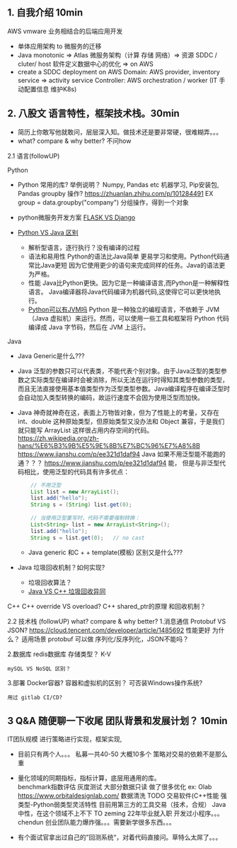 ## 1. 自我介绍 10min

AWS vmware 业务相结合的后端应用开发
-    单体应用架构 to 微服务的迁移
-    Java monotonic  => Atlas 微服务架构（计算 存储 网络）=> 资源 SDDC / cluter/ host 软件定义数据中心的优化 => on AWS
-    create a SDDC deployment on AWS
        Domain: AWS provider, inventory service => activity service 
        Controller: AWS orchestration / worker      (IT 手动配置信息 维护K8s)

## 2. 八股文 语言特性，框架技术栈。30min
- 简历上你敢写他就敢问，层层深入知。做技术还是要非常硬，很难糊弄。。。 
- what? compare & why better? 不问how

2.1 语言(followUP) 

Python
-    Python 常用的库? 举例说明？ Numpy, Pandas etc 机器学习, Pip安装包,
        Pandas groupby 操作?     https://zhuanlan.zhihu.com/p/101284491
        EX  group = data.groupby("company") 分组操作，得到一个对象
        
-    python微服务开发方案 [FLASK VS Django](https://www.51cto.com/article/712504.html)

-   [Python VS Java 区别](https://blog.csdn.net/weixin_44337445/article/details/111602975)   
    - 解析型语言，逐行执行？没有编译的过程
    - 语法和易用性     Python的语法比Java简单 更易学习和使用。Python代码通常比Java更短 因为它使用更少的语句来完成同样的任务。Java的语法更为严格。
    - 性能            Java比Python更快。因为它是一种编译语言,而Python是一种解释性语言。 Java编译器将Java代码编译为机器代码,这使得它可以更快地执行。
    - [Python可以有JVM吗]( https://www.php.cn/python-tutorials-423340.html) 
    Python 是一种独立的编程语言，不依赖于 JVM（Java 虚拟机）来运行。然而，可以使用一些工具和框架将 Python 代码编译成 Java 字节码，然后在 JVM 上运行。

Java
- Java Generic是什么???    
- Java 泛型的参数只可以代表类，不能代表个别对象。由于Java泛型的类型参数之实际类型在编译时会被消除，所以无法在运行时得知其类型参数的类型，而且无法直接使用基本值类型作为泛型类型参数。Java编译程序在编译泛型时会自动加入类型转换的编码，故运行速度不会因为使用泛型而加快。
- Java 神奇就神奇在这，表面上万物皆对象，但为了性能上的考量，又存在 int、double 这种原始类型，但原始类型又没办法和 Object 兼容，于是我们就只能写 ArrayList<Integer> 这样很占用内存空间的代码。
    https://zh.wikipedia.org/zh-hans/%E6%B3%9B%E5%9E%8B%E7%BC%96%E7%A8%8B
    https://www.jianshu.com/p/ee321d1daf94 
    Java 如果不用泛型能不能跑的通？？？ https://www.jianshu.com/p/ee321d1daf94
        能， 但是与非泛型代码相比，使用泛型的代码具有许多优点：
    ```Java
        // 不用泛型
        List list = new ArrayList();
        list.add("hello");
        String s = (String) list.get(0);
        
        // 当使用泛型重写时，代码不需要强制转换：
        List<String> list = new ArrayList<String>(); 
        list.add("hello");  
        String s = list.get(0);   // no cast
    ```
    - Java generic 和C + + template(模板)  区别又是什么???

- Java 垃圾回收机制？如何实现?
    - 垃圾回收算法？
    - [Java  VS    C++  垃圾回收异同](https://www.cnblogs.com/wkfvawl/p/12070301.html)

C++
    C++ override VS overload?
    C++ shared_ptr的原理 和回收机制？

2.2 技术栈 (followUP) what? compare & why better?
1.消息通信
    Protobuf  VS JSON?  https://cloud.tencent.com/developer/article/1485692
        性能更好 为什么？ 适用场景
        protobuf 可以做 序列化/反序列化，JSON不能吗？

2.数据库
    redis数据库 存储类型？  K-V

    mySQL VS NoSQL 区别？

3.部署
    Docker容器? 容器和虚拟机的区别？
        可否装Windows操作系统?

    用过 gitlab CI/CD?

## 3 Q&A 随便聊一下收尾 团队背景和发展计划？ 10min

IT团队规模 进行策略进行实现，框架实现, 
-    目前只有两个人。。。 私募一共40-50  大概10多个   策略对交易的依赖不是那么重 
-    量化领域的同期指标，指标计算，底层用通用的库。  
        benchmark指数评估
        灰度测试
        大部分数据只读 做了很多优化 ex: Olab https://www.orbitaldesignlab.com/
        数据清洗
        TODO 交易软件(C++性能 强类型-Python弱类型灵活特性 目前用第三方的工具交易（技术，合规）
            Java 中性，在这个领域不上不下
    TO
        zeming 22年毕业就入职 开发过小程序。。。
        chendun 创业团队能力爆炸强。。。需要新学很多东西。。。
        
-    有个面试官拿出过自己的”回测系统“，对着代码直接问。草特么太屌了。。。